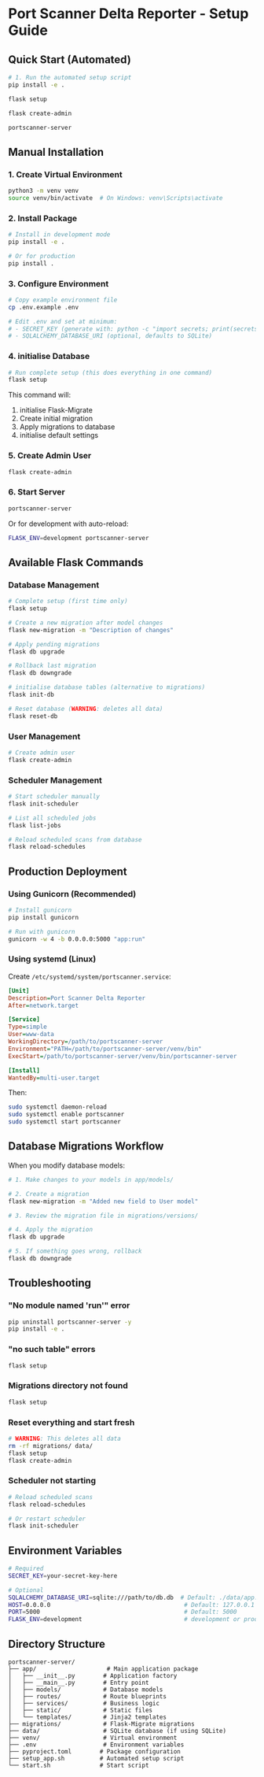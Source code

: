 # Port Scanner Delta Reporter - Setup Guide

## Quick Start (Automated)

```bash
# 1. Run the automated setup script
pip install -e .

flask setup

flask create-admin

portscanner-server
```

## Manual Installation

### 1. Create Virtual Environment

```bash
python3 -m venv venv
source venv/bin/activate  # On Windows: venv\Scripts\activate
```

### 2. Install Package

```bash
# Install in development mode
pip install -e .

# Or for production
pip install .
```

### 3. Configure Environment

```bash
# Copy example environment file
cp .env.example .env

# Edit .env and set at minimum:
# - SECRET_KEY (generate with: python -c "import secrets; print(secrets.token_hex(32))")
# - SQLALCHEMY_DATABASE_URI (optional, defaults to SQLite)
```

### 4. initialise Database

```bash
# Run complete setup (this does everything in one command)
flask setup
```

This command will:
1. initialise Flask-Migrate
2. Create initial migration
3. Apply migrations to database
4. initialise default settings

### 5. Create Admin User

```bash
flask create-admin
```

### 6. Start Server

```bash
portscanner-server
```

Or for development with auto-reload:
```bash
FLASK_ENV=development portscanner-server
```

## Available Flask Commands

### Database Management

```bash
# Complete setup (first time only)
flask setup

# Create a new migration after model changes
flask new-migration -m "Description of changes"

# Apply pending migrations
flask db upgrade

# Rollback last migration
flask db downgrade

# initialise database tables (alternative to migrations)
flask init-db

# Reset database (WARNING: deletes all data)
flask reset-db
```

### User Management

```bash
# Create admin user
flask create-admin
```

### Scheduler Management

```bash
# Start scheduler manually
flask init-scheduler

# List all scheduled jobs
flask list-jobs

# Reload scheduled scans from database
flask reload-schedules
```

## Production Deployment

### Using Gunicorn (Recommended)

```bash
# Install gunicorn
pip install gunicorn

# Run with gunicorn
gunicorn -w 4 -b 0.0.0.0:5000 "app:run"
```

### Using systemd (Linux)

Create `/etc/systemd/system/portscanner.service`:

```ini
[Unit]
Description=Port Scanner Delta Reporter
After=network.target

[Service]
Type=simple
User=www-data
WorkingDirectory=/path/to/portscanner-server
Environment="PATH=/path/to/portscanner-server/venv/bin"
ExecStart=/path/to/portscanner-server/venv/bin/portscanner-server

[Install]
WantedBy=multi-user.target
```

Then:
```bash
sudo systemctl daemon-reload
sudo systemctl enable portscanner
sudo systemctl start portscanner
```

## Database Migrations Workflow

When you modify database models:

```bash
# 1. Make changes to your models in app/models/

# 2. Create a migration
flask new-migration -m "Added new field to User model"

# 3. Review the migration file in migrations/versions/

# 4. Apply the migration
flask db upgrade

# 5. If something goes wrong, rollback
flask db downgrade
```

## Troubleshooting

### "No module named 'run'" error
```bash
pip uninstall portscanner-server -y
pip install -e .
```

### "no such table" errors
```bash
flask setup
```

### Migrations directory not found
```bash
flask setup
```

### Reset everything and start fresh
```bash
# WARNING: This deletes all data
rm -rf migrations/ data/
flask setup
flask create-admin
```

### Scheduler not starting
```bash
# Reload scheduled scans
flask reload-schedules

# Or restart scheduler
flask init-scheduler
```

## Environment Variables

```bash
# Required
SECRET_KEY=your-secret-key-here

# Optional
SQLALCHEMY_DATABASE_URI=sqlite:///path/to/db.db  # Default: ./data/app.db
HOST=0.0.0.0                                      # Default: 127.0.0.1
PORT=5000                                         # Default: 5000
FLASK_ENV=development                             # development or production
```

## Directory Structure

```
portscanner-server/
├── app/                    # Main application package
│   ├── __init__.py        # Application factory
│   ├── __main__.py        # Entry point
│   ├── models/            # Database models
│   ├── routes/            # Route blueprints
│   ├── services/          # Business logic
│   ├── static/            # Static files
│   └── templates/         # Jinja2 templates
├── migrations/            # Flask-Migrate migrations
├── data/                  # SQLite database (if using SQLite)
├── venv/                  # Virtual environment
├── .env                   # Environment variables
├── pyproject.toml        # Package configuration
├── setup_app.sh          # Automated setup script
└── start.sh              # Start script
```